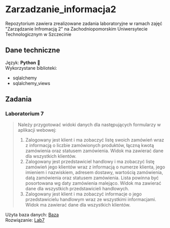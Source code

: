 # Zarzadzanie_informacja2
Repozytorium zawiera zrealizowane zadania laboratoryjne w ramach zajęć "Zarządzanie Infromacją 2" na Zachodniopomorskim Uniwersytecie Technologicznym w Szczecinie

## Dane techniczne
Język: **Python** :snake: \
Wykorzystane biblioteki:
* sqlalchemy
* sqlalchemy_views

## Zadania

### Laboratorium 7
> Należy przygotować widoki danych dla następujących formularzy w aplikacji webowej:
> 1. Zalogowany jest klient i ma zobaczyć listę swoich zamówień wraz z informacją o liczbie zamówionych produktów, łączną kwotą zamówienia oraz statusem zamówienia. Widok ma zawierać dane dla wszystkich klientów.
> 2. Zalogowany jest przedstawiciel handlowy i ma zobaczyć listę zamówień jego klientów wraz z informacją o numerze klienta, jego imieniem i nazwiskiem, adresem dostawy, wartością zamówienia, datą zamówienia oraz statusem zamówienia. Lista powinna być posortowana wg daty zamówienia malejąco. Widok ma zawierać dane dla wszystkich przedstawicieli handlowych.
> 3. Zalogowany jest klient i ma zobaczyć informacje o jego przedstawicielu handlowym wraz ze wszystkimi informacjami. Widok ma zawierać dane dla wszystkich klientów.

Użyta baza danych: [Baza](db/mysqlsampledatabase.sql) \
Rozwiązanie: [Lab7](src/lab07)